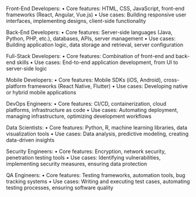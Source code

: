 Front-End Developers: • Core features: HTML, CSS, JavaScript, front-end frameworks (React, Angular, Vue.js) • Use cases: Building responsive user interfaces, implementing designs, client-side functionality

Back-End Developers: • Core features: Server-side languages (Java, Python, PHP, etc.), databases, APIs, server management • Use cases: Building application logic, data storage and retrieval, server configuration

Full-Stack Developers: • Core features: Combination of front-end and back-end skills • Use cases: End-to-end application development, from UI to server-side logic

Mobile Developers: • Core features: Mobile SDKs (iOS, Android), cross-platform frameworks (React Native, Flutter) • Use cases: Developing native or hybrid mobile applications

DevOps Engineers: • Core features: CI/CD, containerization, cloud platforms, infrastructure as code • Use cases: Automating deployment, managing infrastructure, optimizing development workflows

Data Scientists: • Core features: Python, R, machine learning libraries, data visualization tools • Use cases: Data analysis, predictive modeling, creating data-driven insights

Security Engineers: • Core features: Encryption, network security, penetration testing tools • Use cases: Identifying vulnerabilities, implementing security measures, ensuring data protection

QA Engineers: • Core features: Testing frameworks, automation tools, bug tracking systems • Use cases: Writing and executing test cases, automating testing processes, ensuring software quality
